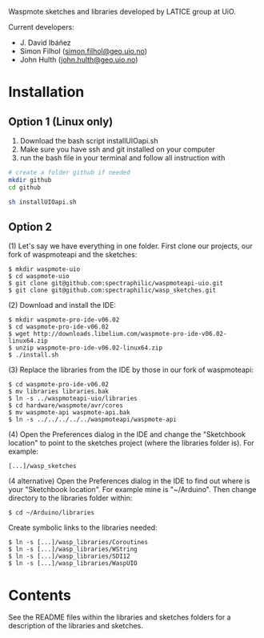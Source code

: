 Waspmote sketches and libraries developed by LATICE group at UiO.

Current developers:
- J. David Ibáñez
- Simon Filhol 	([simon.filhol@geo.uio.no](simon.filhol@geo.uio.no))
- John Hulth	([john.hulth@geo.uio.no](john.hulth@geo.uio.no))

# Installation

## Option 1 (Linux only)
1. Download the bash script installUIOapi.sh
2. Make sure you have ssh and git installed on your computer
3. run the bash file in your terminal and follow all instruction with

```bash
# create a folder github if needed
mkdir github
cd github

sh installUIOapi.sh
```


## Option 2

(1) Let's say we have everything in one folder. First clone our projects, our
fork of waspmoteapi and the sketches:

    $ mkdir waspmote-uio
    $ cd waspmote-uio
    $ git clone git@github.com:spectraphilic/waspmoteapi-uio.git
    $ git clone git@github.com:spectraphilic/wasp_sketches.git

(2) Download and install the IDE:

    $ mkdir waspmote-pro-ide-v06.02
    $ cd waspmote-pro-ide-v06.02
    $ wget http://downloads.libelium.com/waspmote-pro-ide-v06.02-linux64.zip
    $ unzip waspmote-pro-ide-v06.02-linux64.zip
    $ ./install.sh

(3) Replace the libraries from the IDE by those in our fork of waspmoteapi:

    $ cd waspmote-pro-ide-v06.02
    $ mv libraries libraries.bak
    $ ln -s ../waspmoteapi-uio/libraries
    $ cd hardware/waspmote/avr/cores
    $ mv waspmote-api waspmote-api.bak
    $ ln -s ../../../../../waspmoteapi/waspmote-api

(4) Open the Preferences dialog in the IDE and change the "Sketchbook location"
to point to the sketches project (where the libraries folder is). For example:

    [...]/wasp_sketches

(4 alternative) Open the Preferences dialog in the IDE to find out where is
your "Sketchbook location". For example mine is "~/Arduino". Then change
directory to the libraries folder within:

    $ cd ~/Arduino/libraries

Create symbolic links to the libraries needed:

    $ ln -s [...]/wasp_libraries/Coroutines
    $ ln -s [...]/wasp_libraries/WString
    $ ln -s [...]/wasp_libraries/SDI12
    $ ln -s [...]/wasp_libraries/WaspUIO


# Contents

See the README files within the libraries and sketches folders for a
description of the libraries and sketches.
